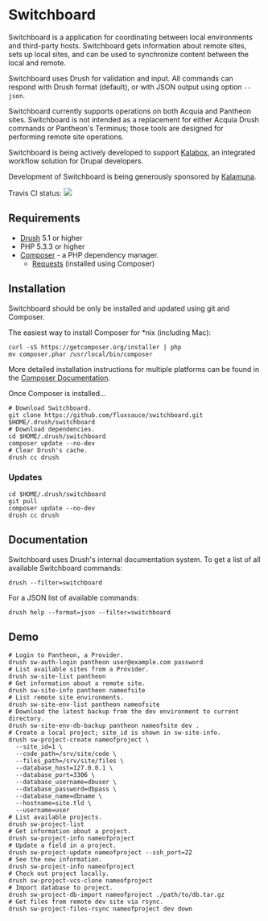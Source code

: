 # Switchboard

Switchboard is a application for coordinating between local environments and
third-party hosts. Switchboard gets information about remote sites, sets up
local sites, and can be used to synchronize content between the local and
remote.

Switchboard uses Drush for validation and input. All commands can respond with
Drush format (default), or with JSON output using option ````--json````.

Switchboard currently supports operations on both Acquia and Pantheon sites.
Switchboard is not intended as a replacement for either Acquia Drush commands or
Pantheon's Terminus; those tools are designed for performing remote site
operations.

Switchboard is being actively developed to support
[Kalabox](http://www.kalamuna.com/products/kalabox/), an integrated workflow
solution for Drupal developers.

Development of Switchboard is being generously sponsored by
[Kalamuna](http://www.kalamuna.com).

Travis CI status: [<img src="https://travis-ci.org/fluxsauce/switchboard.svg?branch=master">](https://travis-ci.org/fluxsauce/switchboard)

## Requirements

* [Drush](https://github.com/drush-ops/drush) 5.1 or higher
* PHP 5.3.3 or higher
* [Composer](http://getcomposer.org) - a PHP dependency manager.
    * [Requests](https://github.com/rmccue/Requests) (installed using Composer)

## Installation

Switchboard should be only be installed and updated using git and Composer.

The easiest way to install Composer for *nix (including Mac):

    curl -sS https://getcomposer.org/installer | php
    mv composer.phar /usr/local/bin/composer

More detailed installation instructions for multiple platforms can be found in
the [Composer Documentation](http://getcomposer.org/doc/00-intro.md).

Once Composer is installed...

    # Download Switchboard.
    git clone https://github.com/fluxsauce/switchboard.git $HOME/.drush/switchboard
    # Download dependencies.
    cd $HOME/.drush/switchboard
    composer update --no-dev
    # Clear Drush's cache.
    drush cc drush

### Updates

    cd $HOME/.drush/switchboard
    git pull
    composer update --no-dev
    drush cc drush

## Documentation

Switchboard uses Drush's internal documentation system. To get a list of all
available Switchboard commands:

    drush --filter=switchboard

For a JSON list of available commands:

    drush help --format=json --filter=switchboard

## Demo

    # Login to Pantheon, a Provider.
    drush sw-auth-login pantheon user@example.com password
    # List available sites from a Provider.
    drush sw-site-list pantheon
    # Get information about a remote site.
    drush sw-site-info pantheon nameofsite
    # List remote site environments.
    drush sw-site-env-list pantheon nameofsite
    # Download the latest backup from the dev environment to current directory.
    drush sw-site-env-db-backup pantheon nameofsite dev .
    # Create a local project; site_id is shown in sw-site-info.
    drush sw-project-create nameofproject \
      --site_id=1 \
      --code_path=/srv/site/code \
      --files_path=/srv/site/files \
      --database_host=127.0.0.1 \
      --database_port=3306 \
      --database_username=dbuser \
      --database_password=dbpass \
      --database_name=dbname \
      --hostname=site.tld \
      --username=user
    # List available projects.
    drush sw-project-list
    # Get information about a project.
    drush sw-project-info nameofproject
    # Update a field in a project.
    drush sw-project-update nameofproject --ssh_port=22
    # See the new information.
    drush sw-project-info nameofproject
    # Check out project locally.
    drush sw-project-vcs-clone nameofproject
    # Import database to project.
    drush sw-project-db-import nameofproject ./path/to/db.tar.gz
    # Get files from remote dev site via rsync.
    drush sw-project-files-rsync nameofproject dev down
